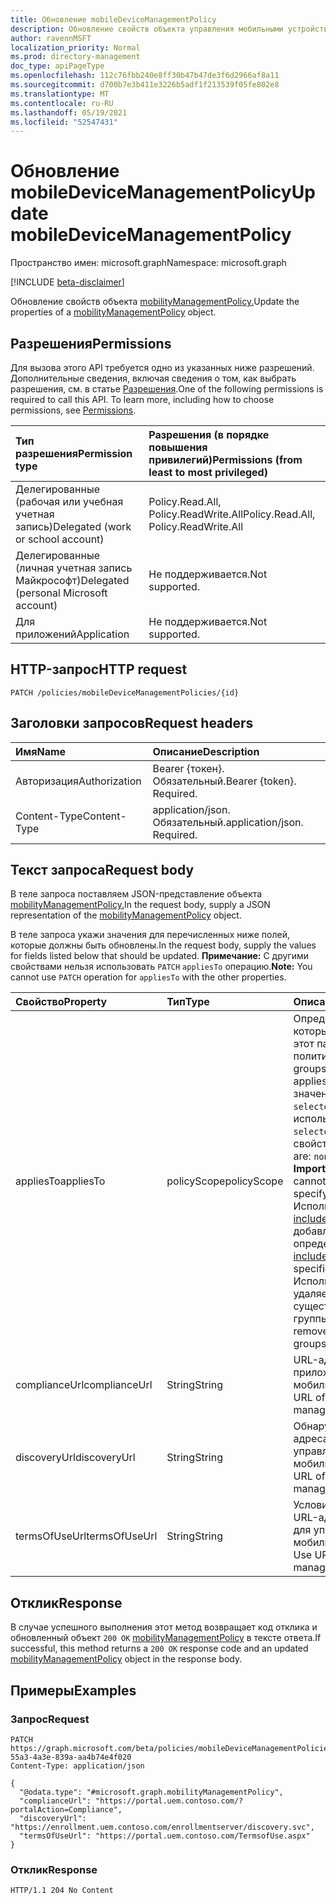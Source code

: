 ```yaml
---
title: Обновление mobileDeviceManagementPolicy
description: Обновление свойств объекта управления мобильными устройствами.
author: ravennMSFT
localization_priority: Normal
ms.prod: directory-management
doc_type: apiPageType
ms.openlocfilehash: 112c76fbb240e8ff30b47b47de3f6d2966af8a11
ms.sourcegitcommit: d700b7e3b411e3226b5adf1f213539f05fe802e8
ms.translationtype: MT
ms.contentlocale: ru-RU
ms.lasthandoff: 05/19/2021
ms.locfileid: "52547431"
---
```

# <a name="update-mobiledevicemanagementpolicy"></a><span data-ttu-id="6c497-103">Обновление mobileDeviceManagementPolicy</span><span class="sxs-lookup"><span data-stu-id="6c497-103">Update mobileDeviceManagementPolicy</span></span>

<span data-ttu-id="6c497-104">Пространство имен: microsoft.graph</span><span class="sxs-lookup"><span data-stu-id="6c497-104">Namespace: microsoft.graph</span></span>

[!INCLUDE [beta-disclaimer](../../includes/beta-disclaimer.md)]

<span data-ttu-id="6c497-105">Обновление свойств объекта [mobilityManagementPolicy.](../resources/mobilitymanagementpolicy.md)</span><span class="sxs-lookup"><span data-stu-id="6c497-105">Update the properties of a [mobilityManagementPolicy](../resources/mobilitymanagementpolicy.md) object.</span></span>

## <a name="permissions"></a><span data-ttu-id="6c497-106">Разрешения</span><span class="sxs-lookup"><span data-stu-id="6c497-106">Permissions</span></span>

<span data-ttu-id="6c497-p101">Для вызова этого API требуется одно из указанных ниже разрешений. Дополнительные сведения, включая сведения о том, как выбрать разрешения, см. в статье [Разрешения](/graph/permissions-reference).</span><span class="sxs-lookup"><span data-stu-id="6c497-p101">One of the following permissions is required to call this API. To learn more, including how to choose permissions, see [Permissions](/graph/permissions-reference).</span></span>

|<span data-ttu-id="6c497-109">Тип разрешения</span><span class="sxs-lookup"><span data-stu-id="6c497-109">Permission type</span></span>|<span data-ttu-id="6c497-110">Разрешения (в порядке повышения привилегий)</span><span class="sxs-lookup"><span data-stu-id="6c497-110">Permissions (from least to most privileged)</span></span>|
|:---|:---|
|<span data-ttu-id="6c497-111">Делегированные (рабочая или учебная учетная запись)</span><span class="sxs-lookup"><span data-stu-id="6c497-111">Delegated (work or school account)</span></span>|<span data-ttu-id="6c497-112">Policy.Read.All, Policy.ReadWrite.All</span><span class="sxs-lookup"><span data-stu-id="6c497-112">Policy.Read.All, Policy.ReadWrite.All</span></span>|
|<span data-ttu-id="6c497-113">Делегированные (личная учетная запись Майкрософт)</span><span class="sxs-lookup"><span data-stu-id="6c497-113">Delegated (personal Microsoft account)</span></span> | <span data-ttu-id="6c497-114">Не поддерживается.</span><span class="sxs-lookup"><span data-stu-id="6c497-114">Not supported.</span></span>|
|<span data-ttu-id="6c497-115">Для приложений</span><span class="sxs-lookup"><span data-stu-id="6c497-115">Application</span></span> | <span data-ttu-id="6c497-116">Не поддерживается.</span><span class="sxs-lookup"><span data-stu-id="6c497-116">Not supported.</span></span>|

## <a name="http-request"></a><span data-ttu-id="6c497-117">HTTP-запрос</span><span class="sxs-lookup"><span data-stu-id="6c497-117">HTTP request</span></span>

<!-- {
  "blockType": "ignored"
}
-->

``` http
PATCH /policies/mobileDeviceManagementPolicies/{id}
```

## <a name="request-headers"></a><span data-ttu-id="6c497-118">Заголовки запросов</span><span class="sxs-lookup"><span data-stu-id="6c497-118">Request headers</span></span>

|<span data-ttu-id="6c497-119">Имя</span><span class="sxs-lookup"><span data-stu-id="6c497-119">Name</span></span>|<span data-ttu-id="6c497-120">Описание</span><span class="sxs-lookup"><span data-stu-id="6c497-120">Description</span></span>|
|:---|:---|
|<span data-ttu-id="6c497-121">Авторизация</span><span class="sxs-lookup"><span data-stu-id="6c497-121">Authorization</span></span>|<span data-ttu-id="6c497-p102">Bearer {токен}. Обязательный.</span><span class="sxs-lookup"><span data-stu-id="6c497-p102">Bearer {token}. Required.</span></span>|
|<span data-ttu-id="6c497-124">Content-Type</span><span class="sxs-lookup"><span data-stu-id="6c497-124">Content-Type</span></span>|<span data-ttu-id="6c497-p103">application/json. Обязательный.</span><span class="sxs-lookup"><span data-stu-id="6c497-p103">application/json. Required.</span></span>|

## <a name="request-body"></a><span data-ttu-id="6c497-127">Текст запроса</span><span class="sxs-lookup"><span data-stu-id="6c497-127">Request body</span></span>

<span data-ttu-id="6c497-128">В теле запроса поставляем JSON-представление объекта [mobilityManagementPolicy.](../resources/mobilitymanagementpolicy.md)</span><span class="sxs-lookup"><span data-stu-id="6c497-128">In the request body, supply a JSON representation of the [mobilityManagementPolicy](../resources/mobilitymanagementpolicy.md) object.</span></span>

<span data-ttu-id="6c497-129">В теле запроса укажи значения для перечисленных ниже полей, которые должны быть обновлены.</span><span class="sxs-lookup"><span data-stu-id="6c497-129">In the request body, supply the values for fields listed below that should be updated.</span></span> <span data-ttu-id="6c497-130">**Примечание:** С другими свойствами нельзя использовать `PATCH` `appliesTo` операцию.</span><span class="sxs-lookup"><span data-stu-id="6c497-130">**Note:** You cannot use `PATCH` operation for `appliesTo` with the other properties.</span></span>

|<span data-ttu-id="6c497-131">Свойство</span><span class="sxs-lookup"><span data-stu-id="6c497-131">Property</span></span>|<span data-ttu-id="6c497-132">Тип</span><span class="sxs-lookup"><span data-stu-id="6c497-132">Type</span></span>|<span data-ttu-id="6c497-133">Описание</span><span class="sxs-lookup"><span data-stu-id="6c497-133">Description</span></span>|
|:---|:---|:---|
|<span data-ttu-id="6c497-134">appliesTo</span><span class="sxs-lookup"><span data-stu-id="6c497-134">appliesTo</span></span>|<span data-ttu-id="6c497-135">policyScope</span><span class="sxs-lookup"><span data-stu-id="6c497-135">policyScope</span></span>|<span data-ttu-id="6c497-136">Определяет группы, к которые применяется этот параметр политики.</span><span class="sxs-lookup"><span data-stu-id="6c497-136">Determines the groups this policy setting applies to.</span></span> <span data-ttu-id="6c497-137">Возможные значения: `none` , `all` , `selected` **Важно: не** может использоваться при `selected` указании этого свойства.</span><span class="sxs-lookup"><span data-stu-id="6c497-137">Possible values are: `none`, `all`, `selected` **Important:** `selected` cannot be used when specifying this property.</span></span> <span data-ttu-id="6c497-138">Используйте [includedGroups для](../api/mobiledevicemanagementpolicies-post-includedgroups.md) добавления определенных групп.</span><span class="sxs-lookup"><span data-stu-id="6c497-138">Use [includedGroups](../api/mobiledevicemanagementpolicies-post-includedgroups.md) to add specific groups.</span></span> <span data-ttu-id="6c497-139">Использование `all` удаляет все существующие группы.</span><span class="sxs-lookup"><span data-stu-id="6c497-139">Using `all` will remove any existing groups.</span></span>|
|<span data-ttu-id="6c497-140">complianceUrl</span><span class="sxs-lookup"><span data-stu-id="6c497-140">complianceUrl</span></span>|<span data-ttu-id="6c497-141">String</span><span class="sxs-lookup"><span data-stu-id="6c497-141">String</span></span>|<span data-ttu-id="6c497-142">URL-адрес соответствия приложению управления мобильностью</span><span class="sxs-lookup"><span data-stu-id="6c497-142">Compliance URL of the mobility management application</span></span>|
|<span data-ttu-id="6c497-143">discoveryUrl</span><span class="sxs-lookup"><span data-stu-id="6c497-143">discoveryUrl</span></span>|<span data-ttu-id="6c497-144">String</span><span class="sxs-lookup"><span data-stu-id="6c497-144">String</span></span>|<span data-ttu-id="6c497-145">Обнаружение URL-адреса приложения для управления мобильностью</span><span class="sxs-lookup"><span data-stu-id="6c497-145">Discovery URL of the mobility management application</span></span>|
|<span data-ttu-id="6c497-146">termsOfUseUrl</span><span class="sxs-lookup"><span data-stu-id="6c497-146">termsOfUseUrl</span></span>|<span data-ttu-id="6c497-147">String</span><span class="sxs-lookup"><span data-stu-id="6c497-147">String</span></span>|<span data-ttu-id="6c497-148">Условия использования URL-адреса приложения для управления мобильностью</span><span class="sxs-lookup"><span data-stu-id="6c497-148">Terms of Use URL of the mobility management application</span></span>|

## <a name="response"></a><span data-ttu-id="6c497-149">Отклик</span><span class="sxs-lookup"><span data-stu-id="6c497-149">Response</span></span>

<span data-ttu-id="6c497-150">В случае успешного выполнения этот метод возвращает код отклика и обновленный объект `200 OK` [mobilityManagementPolicy](../resources/mobilitymanagementpolicy.md) в тексте ответа.</span><span class="sxs-lookup"><span data-stu-id="6c497-150">If successful, this method returns a `200 OK` response code and an updated [mobilityManagementPolicy](../resources/mobilitymanagementpolicy.md) object in the response body.</span></span>

## <a name="examples"></a><span data-ttu-id="6c497-151">Примеры</span><span class="sxs-lookup"><span data-stu-id="6c497-151">Examples</span></span>

### <a name="request"></a><span data-ttu-id="6c497-152">Запрос</span><span class="sxs-lookup"><span data-stu-id="6c497-152">Request</span></span>

<!-- {
  "blockType": "request",
  "name": "update_mobilitymanagementpolicy"
}
-->

``` http
PATCH https://graph.microsoft.com/beta/policies/mobileDeviceManagementPolicies/ab90bacf-55a3-4a3e-839a-aa4b74e4f020
Content-Type: application/json

{
  "@odata.type": "#microsoft.graph.mobilityManagementPolicy",
  "complianceUrl": "https://portal.uem.contoso.com/?portalAction=Compliance",
  "discoveryUrl": "https://enrollment.uem.contoso.com/enrollmentserver/discovery.svc",
  "termsOfUseUrl": "https://portal.uem.contoso.com/TermsofUse.aspx"
}
```

### <a name="response"></a><span data-ttu-id="6c497-153">Отклик</span><span class="sxs-lookup"><span data-stu-id="6c497-153">Response</span></span>

<!-- {
  "blockType": "response",
  "truncated": true
}
-->

``` http
HTTP/1.1 204 No Content
```
